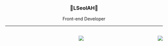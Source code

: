 <div align="center">
 
 ### 🐣LSeolAH🐥
 <p>Front-end Developer</p>
 
  ---
  <div>
    &nbsp<br>
    <a href="https://hits.seeyoufarm.com"><img src="https://hits.seeyoufarm.com/api/count/incr/badge.svg?url=https%3A%2F%2Fgithub.com%2FLSeolAh&count_bg=%23171616&title_bg=%23000000&icon=github.svg&icon_color=%23E7E7E7&title=GitHub&edge_flat=false"/></a>
    <img align="right" src="https://github-readme-stats.vercel.app/api/top-langs/?username=LSeolAh&theme=dracula&exclude_repo=Computer-Science-Engineering,clone-zoom&hide=Procfile&layout=compact&langs_count=10"/>
  <!-- <img width= "420" src="https://github-readme-streak-stats.herokuapp.com/?user=LSeolAH&" alt="LSeolAh" /> -->

<br>

</div>
